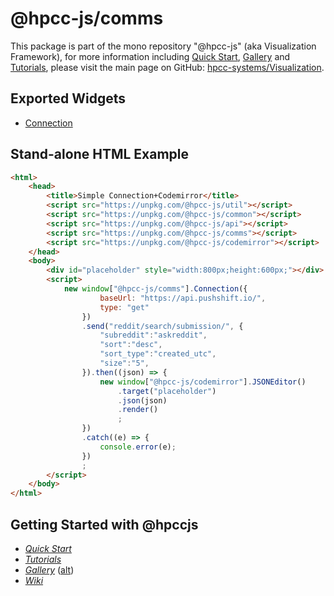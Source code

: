 # @hpcc-js/comms
This package is part of the mono repository "@hpcc-js" (aka Visualization Framework), for more information including [Quick Start](https://github.com/hpcc-systems/Visualization/wiki/Quick-Start), [Gallery](https://raw.githack.com/hpcc-systems/Visualization/master/demos/gallery/gallery.html) and [Tutorials](https://github.com/hpcc-systems/Visualization/wiki/Tutorials), please visit the main page on GitHub:  [hpcc-systems/Visualization](https://github.com/hpcc-systems/Visualization).

## Exported Widgets
* [Connection](https://raw.githack.com/hpcc-systems/Visualization/master/demos/gallery/playground.html?./samples/comms/Connection.js)

## Stand-alone HTML Example
```html
<html>
    <head>
        <title>Simple Connection+Codemirror</title>
        <script src="https://unpkg.com/@hpcc-js/util"></script>
        <script src="https://unpkg.com/@hpcc-js/common"></script>
        <script src="https://unpkg.com/@hpcc-js/api"></script>
        <script src="https://unpkg.com/@hpcc-js/comms"></script>
        <script src="https://unpkg.com/@hpcc-js/codemirror"></script>
    </head>
    <body>
        <div id="placeholder" style="width:800px;height:600px;"></div>
        <script>
            new window["@hpcc-js/comms"].Connection({
                    baseUrl: "https://api.pushshift.io/",
                    type: "get"
                })
                .send("reddit/search/submission/", {
                    "subreddit":"askreddit",
                    "sort":"desc",
                    "sort_type":"created_utc",
                    "size":"5",
                }).then((json) => {
                    new window["@hpcc-js/codemirror"].JSONEditor()
                        .target("placeholder")
                        .json(json)
                        .render()
                        ;
                })
                .catch((e) => {
                    console.error(e);
                })
                ;
        </script>
    </body>
</html>
```

## Getting Started with @hpccjs
* _[Quick Start](https://github.com/hpcc-systems/Visualization/wiki/Quick-Start)_
* _[Tutorials](https://github.com/hpcc-systems/Visualization/wiki/Tutorials)_
* _[Gallery](https://raw.githack.com/hpcc-systems/Visualization/master/demos/gallery/gallery.html)_ ([alt](https://rawgit.com/hpcc-systems/Visualization/master/demos/gallery/gallery.html))
* _[Wiki](https://github.com/hpcc-systems/Visualization/wiki)_
